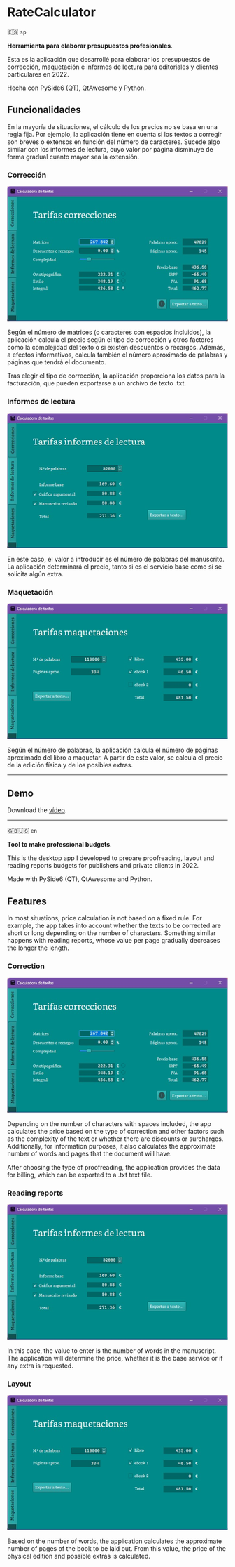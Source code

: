 # RateCalculator
🇪🇸 `sp`

**Herramienta para elaborar presupuestos profesionales**.

Esta es la aplicación que desarrollé para elaborar los presupuestos de corrección, maquetación e informes de lectura para editoriales y clientes particulares en 2022. 

Hecha con PySide6 (QT), QtAwesome y Python.

## Funcionalidades

En la mayoría de situaciones, el cálculo de los precios no se basa en una regla fija. Por ejemplo, la aplicación tiene en cuenta si los textos a corregir son breves o extensos en función del número de caracteres. Sucede algo similar con los informes de lectura, cuyo valor por página disminuye de forma gradual cuanto mayor sea la extensión.

### Corrección

![corrección](imgs/correc.jpg)

Según el número de matrices (o caracteres con espacios incluidos), la aplicación calcula el precio según el tipo de corrección y otros factores como la complejidad del texto o si existen descuentos o recargos. Además, a efectos informativos, calcula también el número aproximado de palabras y páginas que tendrá el documento.

Tras elegir el tipo de corrección, la aplicación proporciona los datos para la facturación, que pueden exportarse a un archivo de texto .txt.

### Informes de lectura

![informes](imgs/inform.jpg)

En este caso, el valor a introducir es el número de palabras del manuscrito. La aplicación determinará el precio, tanto si es el servicio base como si se solicita algún extra. 


### Maquetación

![maquetación](imgs/maqu.jpg)

Según el número de palabras, la aplicación calcula el número de páginas aproximado del libro a maquetar. A partir de este valor, se calcula el precio de la edición física y de los posibles extras. 

---

## Demo
Download the [vídeo](imgs/calc_qt_demo.mkv).

---
🇬🇧🇺🇸 `en` 

**Tool to make professional budgets**.

This is the desktop app I developed to prepare proofreading, layout and reading reports budgets for publishers and private clients in 2022.

Made with PySide6 (QT), QtAwesome and Python.

## Features

In most situations, price calculation is not based on a fixed rule. For example, the app takes into account whether the texts to be corrected are short or long depending on the number of characters. Something similar happens with reading reports, whose value per page gradually decreases the longer the length.

### Correction

![correction](imgs/correc.jpg)

Depending on the number of characters with spaces included, the app calculates the price based on the type of correction and other factors such as the complexity of the text or whether there are discounts or surcharges. Additionally, for information purposes, it also calculates the approximate number of words and pages that the document will have.

After choosing the type of proofreading, the application provides the data for billing, which can be exported to a .txt text file.

### Reading reports

![reports](imgs/inform.jpg)

In this case, the value to enter is the number of words in the manuscript. The application will determine the price, whether it is the base service or if any extra is requested.


### Layout

![layout](imgs/maqu.jpg)

Based on the number of words, the application calculates the approximate number of pages of the book to be laid out. From this value, the price of the physical edition and possible extras is calculated.

